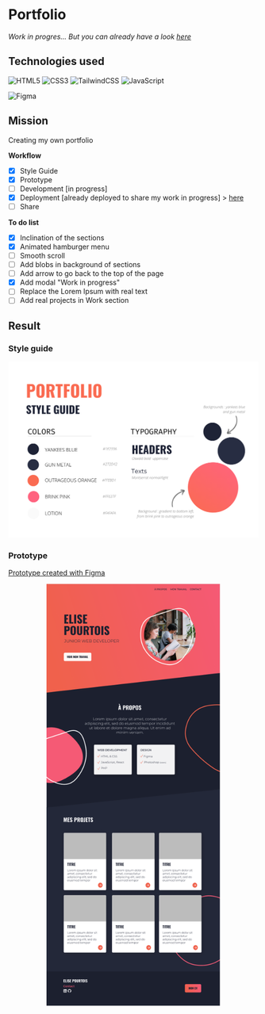 # Portfolio

_Work in progres... But you can already have a look [here](https://eliseprts.github.io/portfolio/)_

## Technologies used

![HTML5](https://img.shields.io/badge/html5-%23E34F26.svg?style=for-the-badge&logo=html5&logoColor=white)
![CSS3](https://img.shields.io/badge/css3-%231572B6.svg?style=for-the-badge&logo=css3&logoColor=white)
![TailwindCSS](https://img.shields.io/badge/tailwindcss-%2338B2AC.svg?style=for-the-badge&logo=tailwind-css&logoColor=white)
![JavaScript](https://img.shields.io/badge/javascript-%23323330.svg?style=for-the-badge&logo=javascript&logoColor=%23F7DF1E)

![Figma](https://img.shields.io/badge/figma-%23F24E1E.svg?style=for-the-badge&logo=figma&logoColor=white)

## Mission

Creating my own portfolio

**Workflow**
- [x] Style Guide
- [x] Prototype
- [ ] Development [in progress]
- [x] Deployment [already deployed to share my work in progress] > [here](https://eliseprts.github.io/portfolio/)
- [ ] Share

**To do list**
- [x] Inclination of the sections
- [x] Animated hamburger menu
- [ ] Smooth scroll
- [ ] Add blobs in background of sections
- [ ] Add arrow to go back to the top of the page
- [x] Add modal "Work in progress"
- [ ] Replace the Lorem Ipsum with real text
- [ ] Add real projects in Work section

## Result

### Style guide

<p align="center">
  <img src="./assets/style_guide.png" style="width:700px">
</p>

### Prototype

[Prototype created with Figma](https://www.figma.com/file/C2Xr0J2ekygGK9yaLaLiL7/Portfolio?node-id=38%3A2)

<p align="center" style="font-weight:bold">
  <img src="./assets/mockup.png" style="width:350px">
</p>
